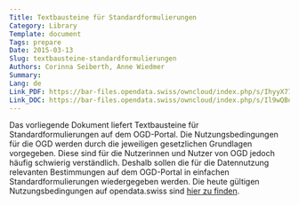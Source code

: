 ```yaml
---
Title: Textbausteine für Standardformulierungen
Category: Library
Template: document
Tags: prepare
Date: 2015-03-13
Slug: textbausteine-standardformulierungen
Authors: Corinna Seiberth, Anne Wiedmer
Summary:
Lang: de
Link_PDF: https://bar-files.opendata.swiss/owncloud/index.php/s/IhyyX77y83iM9X6
Link_DOC: https://bar-files.opendata.swiss/owncloud/index.php/s/Il9wQBqLdHgZNiE
---
```


Das vorliegende Dokument liefert Textbausteine für Standardformulierungen auf dem OGD-Portal. Die Nutzungsbedingungen für die OGD werden durch die jeweiligen gesetzlichen Grundlagen vorgegeben. Diese sind für die Nutzerinnen und Nutzer von OGD jedoch häufig schwierig verständlich. Deshalb sollen die für die Datennutzung relevanten Bestimmungen auf dem OGD-Portal in einfachen Standardformulierungen wiedergegeben werden. Die heute gültigen Nutzungsbedingungen auf opendata.swiss sind [hier zu finden](https://opendata.swiss/de/terms-of-use/).
